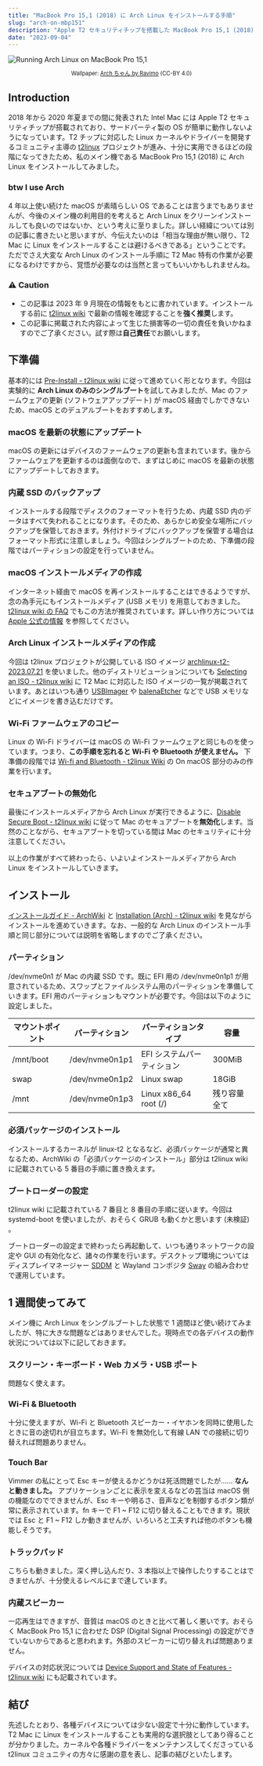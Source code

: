 ```yaml
---
title: "MacBook Pro 15,1 (2018) に Arch Linux をインストールする手順"
slug: "arch-on-mbp151"
description: "Apple T2 セキュリティチップを搭載した MacBook Pro 15,1 (2018) に Arch Linux をシングルブートでインストールしてみました。"
date: "2023-09-04"
---
```


<img style="margin-bottom: 0;" src="/images/arch-on-mbp151-cover.jpg" alt="Running Arch Linux on MacBook Pro 15,1">

<p style="text-align: center; font-size: 0.8em;">Wallpaper: <a href="https://www.pixiv.net/artworks/103383813">Arch ちゃん by Ravimo</a> (CC-BY 4.0)</p>

## Introduction

2018 年から 2020 年夏までの間に発表された Intel Mac には Apple T2 セキュリティチップが搭載されており、サードパーティ製の OS が簡単に動作しないようになっています。T2 チップに対応した Linux カーネルやドライバーを開発するコミュニティ主導の [t2linux](https://t2linux.org/) プロジェクトが進み、十分に実用できるほどの段階になってきたため、私のメイン機である MacBook Pro 15,1 (2018) に Arch Linux をインストールしてみました。

### btw I use Arch

4 年以上使い続けた macOS が素晴らしい OS であることは言うまでもありませんが、今後のメイン機の利用目的を考えると Arch Linux をクリーンインストールしても良いのではないか、という考えに至りました。詳しい経緯については別の記事に書きたいと思いますが、今伝えたいのは「相当な理由が無い限り、T2 Mac に Linux をインストールすることは避けるべきである」ということです。ただでさえ大変な Arch Linux のインストール手順に T2 Mac 特有の作業が必要になるわけですから、覚悟が必要なのは当然と言ってもいいかもしれませんね。

### ⚠ Caution

- この記事は 2023 年 9 月現在の情報をもとに書かれています。インストールする前に [t2linux wiki](https://wiki.t2linux.org/) で最新の情報を確認することを**強く推奨**します。
- この記事に掲載された内容によって生じた損害等の一切の責任を負いかねますのでご了承ください。試す際は**自己責任**でお願いします。

## 下準備

基本的には [Pre-Install - t2linux wiki](https://wiki.t2linux.org/guides/preinstall/) に従って進めていく形となります。今回は実験的に **Arch Linux のみのシングルブート**を試してみましたが、Mac のファームウェアの更新 (ソフトウェアアップデート) が macOS 経由でしかできないため、macOS とのデュアルブートをおすすめします。

### macOS を最新の状態にアップデート

macOS の更新にはデバイスのファームウェアの更新も含まれています。後からファームウェアを更新するのは面倒なので、まずはじめに macOS を最新の状態にアップデートしておきます。

### 内蔵 SSD のバックアップ

インストールする段階でディスクのフォーマットを行うため、内蔵 SSD 内のデータはすべて失われることになります。そのため、あらかじめ安全な場所にバックアップを保管しておきます。外付けドライブにバックアップを保管する場合はフォーマット形式に注意しましょう。今回はシングルブートのため、下準備の段階ではパーティションの設定を行っていません。

### macOS インストールメディアの作成

インターネット経由で macOS を再インストールすることはできるようですが、念の為手元にもインストールメディア (USB メモリ) を用意しておきました。[t2linux wiki の FAQ](https://wiki.t2linux.org/roadmap/#can-i-completely-remove-macos/) でもこの方法が推奨されています。詳しい作り方については [Apple 公式の情報](https://support.apple.com/ja-jp/HT201372) を参照してください。

### Arch Linux インストールメディアの作成

今回は t2linux プロジェクトが公開している ISO イメージ [archlinux-t2-2023.07.21](https://github.com/t2linux/archiso-t2/releases/tag/2023.07.21) を使いました。他のディストリビューションについても [Selecting an ISO - t2linux wiki](https://wiki.t2linux.org/guides/preinstall/#selecting-an-iso) に T2 Mac に対応した ISO イメージの一覧が掲載されています。あとはいつも通り [USBImager](https://gitlab.com/bztsrc/usbimager/) や [balenaEtcher](https://etcher.balena.io/) などで USB メモリなどにイメージを書き込むだけです。

### Wi-Fi ファームウェアのコピー

Linux の Wi-Fi ドライバーは macOS の Wi-Fi ファームウェアと同じものを使っています。つまり、**この手順を忘れると Wi-Fi や Bluetooth が使えません。** 下準備の段階では [Wi-fi and Bluetooth - t2linux Wiki](https://wiki.t2linux.org/guides/wifi-bluetooth/#on-macos) の On macOS 部分のみの作業を行います。


### セキュアブートの無効化

最後にインストールメディアから Arch Linux が実行できるように、[Disable Secure Boot - t2linux wiki](https://wiki.t2linux.org/guides/preinstall/#disable-secure-boot) に従って Mac のセキュアブートを**無効化**します。当然のことながら、セキュアブートを切っている間は Mac のセキュリティに十分注意してください。

以上の作業がすべて終わったら、いよいよインストールメディアから Arch Linux をインストールしていきます。

## インストール

[インストールガイド - ArchWiki](https://wiki.archlinux.jp/index.php/%E3%82%A4%E3%83%B3%E3%82%B9%E3%83%88%E3%83%BC%E3%83%AB%E3%82%AC%E3%82%A4%E3%83%89) と [Installation (Arch) - t2linux wiki](https://wiki.t2linux.org/distributions/arch/installation/) を見ながらインストールを進めていきます。なお、一般的な Arch Linux のインストール手順と同じ部分については説明を省略しますのでご了承ください。

### パーティション

/dev/nvme0n1 が Mac の内蔵 SSD です。既に EFI 用の /dev/nvme0n1p1 が用意されているため、スワップとファイルシステム用のパーティションを準備していきます。EFI 用のパーティションもマウントが必要です。今回は以下のように設定しました。

|マウントポイント|パーティション|パーティションタイプ|容量|
|---|---|---|---|
|/mnt/boot|/dev/nvme0n1p1|EFI システムパーティション|300MiB|
|swap|/dev/nvme0n1p2|Linux swap|18GiB|
|/mnt|/dev/nvme0n1p3|Linux x86_64 root (/)|残り容量全て|

### 必須パッケージのインストール

インストールするカーネルが linux-t2 となるなど、必須パッケージが通常と異なるため、ArchWiki の「必須パッケージのインストール」部分は t2linux wiki に記載されている 5 番目の手順に置き換えます。

### ブートローダーの設定

t2linux wiki に記載されている 7 番目と 8 番目の手順に従います。今回は systemd-boot を使いましたが、おそらく GRUB も動くかと思います (未検証) 。

ブートローダーの設定まで終わったら再起動して、いつも通りネットワークの設定や GUI の有効化など、諸々の作業を行います。デスクトップ環境についてはディスプレイマネージャー [SDDM](https://wiki.archlinux.jp/index.php/SDDM) と Wayland コンポジタ [Sway](https://wiki.archlinux.jp/index.php/Sway) の組み合わせで運用しています。

## 1 週間使ってみて

メイン機に Arch Linux をシングルブートした状態で 1 週間ほど使い続けてみましたが、特に大きな問題などはありませんでした。現時点での各デバイスの動作状況については以下に記しておきます。

### スクリーン・キーボード・Web カメラ・USB ポート

問題なく使えます。

### Wi-Fi & Bluetooth

十分に使えますが、Wi-Fi と Bluetooth スピーカー・イヤホンを同時に使用したときに音の途切れが目立ちます。Wi-Fi を無効化して有線 LAN での接続に切り替えれば問題ありません。

### Touch Bar

Vimmer の私にとって Esc キーが使えるかどうかは死活問題でしたが…… **なんと動きました。** アプリケーションごとに表示を変えるなどの芸当は macOS 側の機能なのでできませんが、Esc キーや明るさ、音声などを制御するボタン類が常に表示されています。fn キーで F1 ~ F12 に切り替えることもできます。現状では Esc と F1 ~ F12 しか動きませんが、いろいろと工夫すれば他のボタンも機能しそうです。

### トラックパッド

こちらも動きました。深く押し込んだり、3 本指以上で操作したりすることはできませんが、十分使えるレベルにまで達しています。

### 内蔵スピーカー

一応再生はできますが、音質は macOS のときと比べて著しく悪いです。おそらく MacBook Pro 15,1 に合わせた DSP (Digital Signal Processing) の設定ができていないからであると思われます。外部のスピーカーに切り替えれば問題ありません。

デバイスの対応状況については [Device Support and State of Features - t2linux wiki](https://wiki.t2linux.org/state/) にも記載されています。

## 結び

先述したとおり、各種デバイスについては少ない設定で十分に動作しています。T2 Mac に Linux をインストールすることも実用的な選択肢としてあり得ることが分かりました。カーネルや各種ドライバーをメンテナンスしてくださっている t2linux コミュニティの方々に感謝の意を表し、記事の結びといたします。
